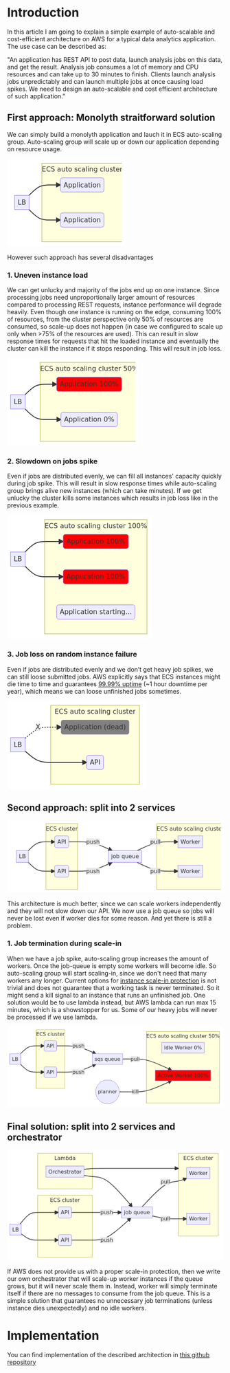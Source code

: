 # Introduction

In this article I am going to explain a simple example of auto-scalable and cost-efficient architecture on AWS for a typical data analytics application. The use case can be described as:

"An application has REST API to post data, launch analysis jobs on this data, and get the result. Analysis job consumes a lot of memory and CPU resources and can take up to 30 minutes to finish. Clients launch analysis jobs unpredictably and can launch multiple jobs at once causing load spikes. We need to design an auto-scalable and cost efficient architecture of such application."


## First approach: Monolyth straitforward solution

We can simply build a monolyth application and lauch it in ECS auto-scaling group. Auto-scaling group will scale up or down our application depending on resource usage. 

![Monolyth architecture](./diagrams/monolyth.png)

However such approach has several disadvantages

### 1. Uneven instance load

We can get unlucky and majority of the jobs end up on one instance. Since processing jobs need unproportionally larger amount of resources compared to processing REST requests, instance performance will degrade heavily. Even though one instance is running on the edge, consuming 100% of resources, from the cluster perspective only 50% of resources are consumed, so scale-up does not happen (in case we configured to scale up only when >75% of the resources are used). This can result in slow response times for requests that hit the loaded instance and eventually the cluster can kill the instance if it stops responding. This will result in job loss.

![Uneven load issue](./diagrams/monolyth-issue-uneven-load.png)

### 2. Slowdown on jobs spike

Even if jobs are distributed evenly, we can fill all instances' capacity quickly during job spike. This will result in slow response times while auto-scaling group brings alive new instances (which can take minutes). If we get unlucky the cluster kills some instances which results in job loss like in the previous example.

![Slowdown on job spike](./diagrams/monolyth-issue-job-spike.png)

### 3. Job loss on random instance failure

Even if jobs are distributed evenly and we don’t get heavy job spikes, we can still loose submitted jobs. AWS explicitly says that ECS instances might die time to time and guarantees [99.99% uptime](https://aws.amazon.com/compute/sla/) (~1 hour downtime per year), which means we can loose unfinished jobs sometimes. 

![Job loss](./diagrams/monolyth-issue-job-loss.png)

## Second approach: split into 2 services

![Separate services architecture](./diagrams/services.png)

This architecture is much better, since we can scale workers independently and they will not slow down our API. We now use a job queue so jobs will never be lost even if worker dies for some reason. And yet there is still a problem.

### 1. Job termination during scale-in

When we have a job spike, auto-scaling group increases the amount of workers. Once the job-queue is empty some workers will become idle. So auto-scaling group will start scaling-in, since we don't need that many workers any longer. Current options for [instance scale-in protection](https://docs.aws.amazon.com/autoscaling/ec2/userguide/ec2-auto-scaling-instance-protection.html#instance-protection-instance) is not trivial and does not guarantee that a working task is never terminated. So it might send a kill signal to an instance that runs an unfinished job. One solution would be to use lambda instead, but AWS lambda can run max 15 minutes, which is a showstopper for us. Some of our heavy jobs will never be processed if we use lambda.

![Job termination issue](./diagrams/services-issue-job-termination.png)

## Final solution: split into 2 services and orchestrator

![Final solution](./diagrams/services-with-orchestrator.png)

If AWS does not provide us with a proper scale-in protection, then we write our own orchestrator that will scale-up worker instances if the queue grows, but it will never scale them in. Instead, worker will simply terminate itself if there are no messages to consume from the job queue. This is a simple solution that guarantees no unnecessary job terminations (unless instance dies unexpectedly) and no idle workers.


# Implementation

You can find implementation of the described architection in [this github repository](https://github.com/pavradev/data-analytics-app-architecture-aws)